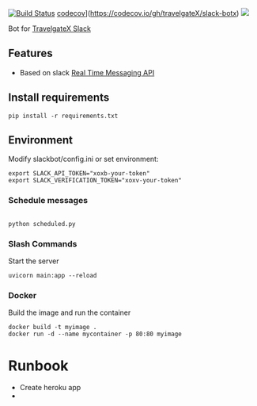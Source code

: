 [![Build Status](https://travis-ci.org/travelgateX/slack-botx.svg?branch=master)](https://travis-ci.org/travelgateX/slack-botx)
[codecov](https://codecov.io/gh/travelgateX/slack-botx/badge.svg)](https://codecov.io/gh/travelgateX/slack-botx)
[<img src="https://slack.travelgatex.com/badge.svg">](https://slack.travelgatex.com)

Bot for [TravelgateX Slack](https://travelgatex.slack.com) 

## Features

* Based on slack [Real Time Messaging API](https://api.slack.com/rtm)

## Install requirements
```
pip install -r requirements.txt
```

## Environment
Modify slackbot/config.ini or set environment:

```
export SLACK_API_TOKEN="xoxb-your-token"
export SLACK_VERIFICATION_TOKEN="xoxv-your-token"
```

### Schedule messages

```

python scheduled.py

```

### Slash Commands
Start the server
```
uvicorn main:app --reload
```

### Docker
Build the image and run the container
```
docker build -t myimage .
docker run -d --name mycontainer -p 80:80 myimage
```


# Runbook
- Create heroku app
- 